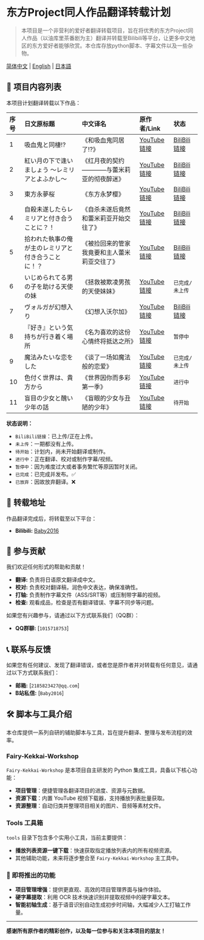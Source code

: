 # 东方Project同人作品翻译转载计划

> 本项目是一个非营利的爱好者翻译转载项目，旨在将优秀的东方Project同人作品（以油库里茶番剧为主）翻译并转载至Bilibili等平台，让更多中文地区的东方爱好者能够欣赏。本仓库存放python脚本、字幕文件以及一些杂物。

[简体中文](README.md) | [English](README.en.md) | [日本語](README.jpn.md)

## 📜 项目内容列表

本项目计划翻译转载以下作品：

| 序号 | 日文原标题 | 中文译名 | 原作者/Link | 状态 |
| :--- | :--- | :--- | :--- | :--- |
| 1 | 吸血鬼と同棲⁉ | 《和吸血鬼同居了⁉》 | [YouTube链接](https://youtube.com/playlist?list=PL4PMLGSCaH8AF_vC-FcV9DTDU5XPCatxG&si=GWl5UiVDuTpyRH8R) | [BiliBili链接](https://space.bilibili.com/499929312/lists/6267690) |
| 2 | 紅い月の下で逢いましょう ～レミリアとよふかし～ | 《红月夜的契约————与蕾米莉亚的彻夜醉迷》 | [YouTube链接](https://www.youtube.com/playlist?list=PLFU-QWGTBq-4SsfGQuJBNzmvZtTzN3FoJ) | [BiliBili链接](https://space.bilibili.com/499929312/lists/6324095) |
| 3 | 東方永夢桜 | 《东方永梦樱》 | [YouTube链接](https://www.youtube.com/playlist?list=PLmc6eO_qCE4nYR7tYmTsppAF1CTxhcrTP) | [BiliBili链接](https://space.bilibili.com/499929312/lists/6449310) |
| 4 | 自殺未遂したらレミリアと付き合うことに？！ | 《自杀未遂后竟然和蕾米莉亚开始交往了》 | [YouTube链接](https://youtube.com/playlist?list=PLwnprYHAfPHaqEZqQFi2nQiPLg5Igo3mT) | [BiliBili链接](https://space.bilibili.com/499929312/lists/6466841) |
| 5 | 拾われた執事の俺が主のレミリアと付き合うことに！？ | 《被捡回来的管家我竟要和主人蕾米莉亚交往了》 | [YouTube链接](https://youtube.com/playlist?list=PLuabzLomQRYVdcxxhc8Y47EAzF790gZOz) | [BiliBili链接](https://space.bilibili.com/499929312/lists/6466915) |
| 6 | いじめられてる男の子を助ける天使の妹 | 《拯救被欺凌男孩的天使妹妹》 | [YouTube链接](https://youtube.com/playlist?list=PLkONYltbNkGdPwu1CVug0NyOROBUShYqh) | `已完成/未上传` |
| 7 | ヴォルガが幻想入り | 《幻想入沃尔加》 | [YouTube链接](https://youtube.com/playlist?list=PLn5zMpk5-YR-Qzz5RcosD3oA5MbuMk23V) | [BiliBili链接](https://space.bilibili.com/499929312/lists/6525221) |
| 8 | 『好き』という気持ちが行き着く場所 | 《名为喜欢的这份心情终将抵达之所》 | [YouTube链接](https://youtube.com/playlist?list=PLkONYltbNkGeSqD-pDcXaWsj7dgJSejz8) | `暂停中` |
| 9 | 魔法みたいな恋をした | 《谈了一场如魔法般的恋爱》 | [YouTube链接](https://youtube.com/playlist?list=PLwnprYHAfPHZ0bKlsSRE1CQYkWNYw5L6U) | `已完成/未上传` |
| 10 | 色付く世界は、貴方から | 《世界因你而多彩第一季》 | [YouTube链接](https://www.youtube.com/playlist?list=PLwsFUfY3oQWJ3GsyshggcsJbI6_X8hRD0) | `进行中` |
| 11 | 盲目の少女と醜い少年の話 | 《盲眼的少女与丑陋的少年》 | [YouTube链接](https://youtube.com/playlist?list=PLuabzLomQRYUsFGKUThPnEMJ-zT2dxdBj) | `待开始` |

**状态说明：**
- `BiliBili链接`：已上传/正在上传。
- `未上传`：一期都没有上传。
- `待开始`：计划内，尚未开始翻译或制作。
- `进行中`：正在翻译、校对或制作字幕/视频。
- `暂停中`：因为难度过大或者事务繁忙等原因暂时关闭。
- `已完成`：已完成并发布。✅
- `已放弃`：因故放弃翻译。❌
  
## 🎯 转载地址

作品翻译完成后，将转载至以下平台： 

*   **Bilibili:** [Baby2016](https://space.bilibili.com/499929312)

## 🤝 参与贡献

我们欢迎任何形式的帮助和贡献！

*   **翻译:** 负责将日语原文翻译成中文。
*   **校对:** 负责校对翻译稿，润色中文表达，确保准确性。
*   **打轴:** 负责制作字幕文件（ASS/SRT等）或压制带字幕的视频。
*   **检查:** 观看成品，检查是否有翻译错误、字幕不同步等问题。

如果您有兴趣参与，请通过以下方式联系我们（QQ群）：

*   **QQ群聊:** [`1015718753`]

## 📞 联系与反馈

如果您有任何建议、发现了翻译错误，或者您是原作者并对转载有任何意见，请通过以下方式联系我们：

*   **邮箱:** [`2185823427@qq.com`]
*   **B站私信:** [`Baby2016`]

## 🛠️ 脚本与工具介绍

本仓库提供一系列自研的辅助脚本与工具，旨在提升翻译、整理与发布流程的效率。

### Fairy-Kekkai-Workshop

`Fairy-Kekkai-Workshop` 是本项目自主研发的 Python 集成工具，具备以下核心功能：

- **项目管理**：便捷管理各翻译项目的进度、资源与元数据。
- **资源下载**：内置 YouTube 视频下载器，支持播放列表批量获取。
- **资源整理**：自动归类并整理项目相关的图片、音频等素材文件。

### Tools 工具箱

`tools` 目录下包含多个实用小工具，当前主要提供：

- **播放列表资源一键下载**：快速获取指定播放列表内的所有视频资源。
- 其他辅助功能，未来将逐步整合至 `Fairy-Kekkai-Workshop` 主工具中。

### 🚧 即将推出的功能

- **项目管理增强**：提供更直观、高效的项目管理界面与操作体验。
- **硬字幕提取**：利用 OCR 技术快速识别并提取视频中的硬字幕文本。
- **智能初轴生成**：基于语音识别自动生成初步时间轴，大幅减少人工打轴工作量。

---

**感谢所有原作者的精彩创作，以及每一位参与和关注本项目的朋友！**
